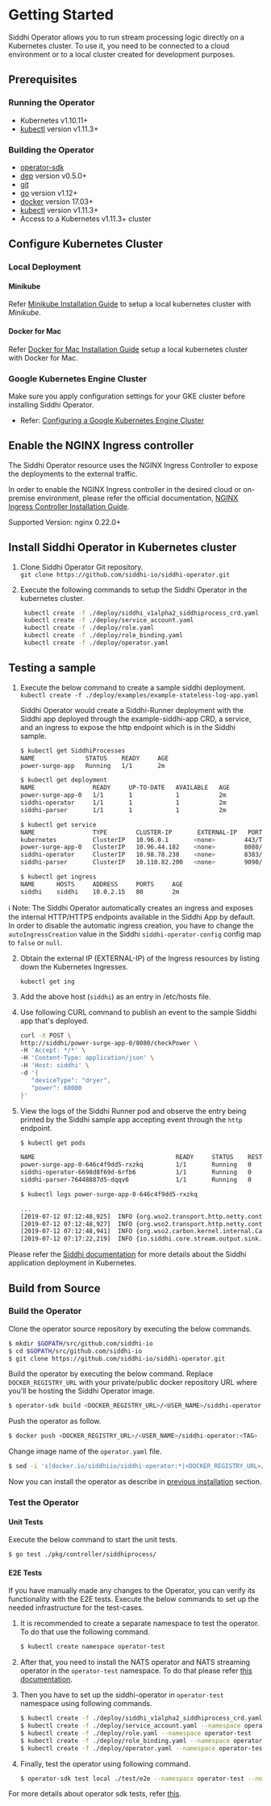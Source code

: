 # Getting Started

Siddhi Operator allows you to run stream processing logic directly on a Kubernetes cluster.
To use it, you need to be connected to a cloud environment or to a local cluster created for development purposes.

## Prerequisites
### Running the Operator
- Kubernetes v1.10.11+
- [kubectl](https://kubernetes.io/docs/tasks/tools/install-kubectl/) version v1.11.3+

### Building the Operator
- [operator-sdk](https://github.com/operator-framework/operator-sdk/blob/master/doc/user/install-operator-sdk.md)
- [dep](https://golang.github.io/dep/docs/installation.html) version v0.5.0+
- [git](https://git-scm.com/downloads)
- [go](https://golang.org/dl/) version v1.12+
- [docker](https://docs.docker.com/install/) version 17.03+
- [kubectl](https://kubernetes.io/docs/tasks/tools/install-kubectl/) version v1.11.3+
- Access to a Kubernetes v1.11.3+ cluster


## Configure Kubernetes Cluster
### Local Deployment

#### Minikube
Refer [Minikube Installation Guide](https://github.com/kubernetes/minikube#installation) to setup a local kubernetes cluster with *Minikube*.

#### Docker for Mac 
Refer [Docker for Mac Installation Guide](https://docs.docker.com/docker-for-mac/install/) setup a local kubernetes cluster with Docker for Mac.

### Google Kubernetes Engine Cluster

Make sure you apply configuration settings for your GKE cluster before installing Siddhi Operator.
   -  Refer: [Configuring a Google Kubernetes Engine Cluster](docs/gke-setup.md)
   
## Enable the NGINX Ingress controller
The Siddhi Operator resource uses the NGINX Ingress Controller to expose the deployments to the external traffic.

In order to enable the NGINX Ingress controller in the desired cloud or on-premise environment,
please refer the official documentation, [NGINX Ingress Controller Installation Guide](https://kubernetes.github.io/ingress-nginx/deploy/).

Supported Version: nginx 0.22.0+

## Install Siddhi Operator in Kubernetes cluster

1. Clone Siddhi Operator Git repository.  
   `git clone https://github.com/siddhi-io/siddhi-operator.git`


2. Execute the following commands to setup the Siddhi Operator in the kubernetes cluster.
   ```sh
    kubectl create -f ./deploy/siddhi_v1alpha2_siddhiprocess_crd.yaml
    kubectl create -f ./deploy/service_account.yaml
    kubectl create -f ./deploy/role.yaml
    kubectl create -f ./deploy/role_binding.yaml
    kubectl create -f ./deploy/operator.yaml
   ```
    
## Testing a sample

1. Execute the below command to create a sample siddhi deployment.  
`kubectl create -f ./deploy/examples/example-stateless-log-app.yaml`

   Siddhi Operator would create a Siddhi-Runner deployment with the Siddhi app deployed through the example-siddhi-app CRD, a service, and an ingress to expose the http endpoint which is in the Siddhi sample.
   
   ```sh
   $ kubectl get SiddhiProcesses
   NAME              STATUS    READY     AGE
   power-surge-app   Running   1/1       2m

   $ kubectl get deployment
   NAME                READY     UP-TO-DATE   AVAILABLE   AGE
   power-surge-app-0   1/1       1            1           2m
   siddhi-operator     1/1       1            1           2m
   siddhi-parser       1/1       1            1           2m

   $ kubectl get service
   NAME                TYPE        CLUSTER-IP       EXTERNAL-IP   PORT(S)    AGE
   kubernetes          ClusterIP   10.96.0.1       <none>        443/TCP    2d
   power-surge-app-0   ClusterIP   10.96.44.182    <none>        8080/TCP   2m
   siddhi-operator     ClusterIP   10.98.78.238    <none>        8383/TCP   2m
   siddhi-parser       ClusterIP   10.110.82.200   <none>        9090/TCP   2m

   $ kubectl get ingress
   NAME      HOSTS     ADDRESS     PORTS     AGE
   siddhi    siddhi    10.0.2.15   80        2m
   ```

:information_source: Note:  The Siddhi Operator automatically creates an ingress and exposes the internal HTTP/HTTPS endpoints available in the Siddhi App by default.
In order to disable the automatic ingress creation, you have to change the `autoIngressCreation` value in the Siddhi `siddhi-operator-config` config map to `false` or `null`.

2. Obtain the external IP (EXTERNAL-IP) of the Ingress resources by listing down the Kubernetes Ingresses.
 
   `kubectl get ing`

3. Add the above host (`siddhi`) as an entry in /etc/hosts file.

4. Use following CURL command to publish an event to the sample Siddhi app that's deployed.

   ```sh
   curl -X POST \
   http://siddhi/power-surge-app-0/8080/checkPower \
   -H 'Accept: */*' \
   -H 'Content-Type: application/json' \
   -H 'Host: siddhi' \
   -d '{
      "deviceType": "dryer",
      "power": 60000
   }'  
   ```  

5. View the logs of the Siddhi Runner pod and observe the entry being printed by the Siddhi sample app accepting event through the `http` endpoint.
   
   ```sh
   $ kubectl get pods

   NAME                                       READY     STATUS    RESTARTS   AGE
   power-surge-app-0-646c4f9dd5-rxzkq         1/1       Running   0          4m
   siddhi-operator-6698d8f69d-6rfb6           1/1       Running   0          4m
   siddhi-parser-76448887d5-dqqv6             1/1       Running   0          4m

   $ kubectl logs power-surge-app-0-646c4f9dd5-rxzkq

   ...
   [2019-07-12 07:12:48,925]  INFO {org.wso2.transport.http.netty.contractimpl.listener.ServerConnectorBootstrap$HttpServerConnector} - HTTP(S) Interface starting on host 0.0.0.0 and port 9443
   [2019-07-12 07:12:48,927]  INFO {org.wso2.transport.http.netty.contractimpl.listener.ServerConnectorBootstrap$HttpServerConnector} - HTTP(S) Interface starting on host 0.0.0.0 and port 9090
   [2019-07-12 07:12:48,941]  INFO {org.wso2.carbon.kernel.internal.CarbonStartupHandler} - Siddhi Runner Distribution started in 6.853 sec
   [2019-07-12 07:17:22,219]  INFO {io.siddhi.core.stream.output.sink.LogSink} - LOGGER : Event{timestamp=1562915842182, data=[dryer, 60000], isExpired=false}
   ```

Please refer the [Siddhi documentation](https://siddhi.io/en/v5.0/docs/siddhi-as-a-kubernetes-microservice/) for more details about the Siddhi application deployment in Kubernetes.

## Build from Source

### Build the Operator

Clone the operator source repository by executing the below commands.

```sh
$ mkdir $GOPATH/src/github.com/siddhi-io
$ cd $GOPATH/src/github.com/siddhi-io
$ git clone https://github.com/siddhi-io/siddhi-operator.git
```

Build the operator by executing the below command. Replace `DOCKER_REGISTRY_URL` with your private/public docker repository URL where you'll be hosting the Siddhi Operator image.

```sh
$ operator-sdk build <DOCKER_REGISTRY_URL>/<USER_NAME>/siddhi-operator:<TAG>
```

Push the operator as follow.

```sh
$ docker push <DOCKER_REGISTRY_URL>/<USER_NAME>/siddhi-operator:<TAG>
```

Change image name of the `operator.yaml` file.

```sh
$ sed -i 's|docker.io/siddhiio/siddhi-operator:*|<DOCKER_REGISTRY_URL>/<USER_NAME>/siddhi-operator:<TAG>|g' deploy/operator.yaml
```

Now you can install the operator as describe in [previous installation](https://github.com/siddhi-io/siddhi-operator#install-siddhi-operator-in-kubernetes-cluster) section.

### Test the Operator

#### Unit Tests

Execute the below command to start the unit tests.

```sh
$ go test ./pkg/controller/siddhiprocess/
```

#### E2E Tests

If you have manually made any changes to the Operator, you can verify its functionality with the E2E tests.
Execute the below commands to set up the needed infrastructure for the test-cases.

1. It is recommended to create a separate namespace to test the operator. To do that use the following command.

   ```sh
   $ kubectl create namespace operator-test
   ```

1. After that, you need to install the NATS operator and NATS streaming operator in the `operator-test` namespace. To do that please refer [this documentation](https://github.com/nats-io/nats-streaming-operator/blob/master/README.md).

1. Then you have to set up the siddhi-operator in `operator-test` namespace using following commands.

   ``` sh
   $ kubectl create -f ./deploy/siddhi_v1alpha2_siddhiprocess_crd.yaml --namespace operator-test
   $ kubectl create -f ./deploy/service_account.yaml --namespace operator-test
   $ kubectl create -f ./deploy/role.yaml --namespace operator-test
   $ kubectl create -f ./deploy/role_binding.yaml --namespace operator-test
   $ kubectl create -f ./deploy/operator.yaml --namespace operator-test
   ```

1. Finally, test the operator using following command.

   ```sh
   $ operator-sdk test local ./test/e2e --namespace operator-test --no-setup
   ```

For more details about operator sdk tests, refer [this](https://github.com/operator-framework/operator-sdk/blob/master/doc/test-framework/writing-e2e-tests.md).
